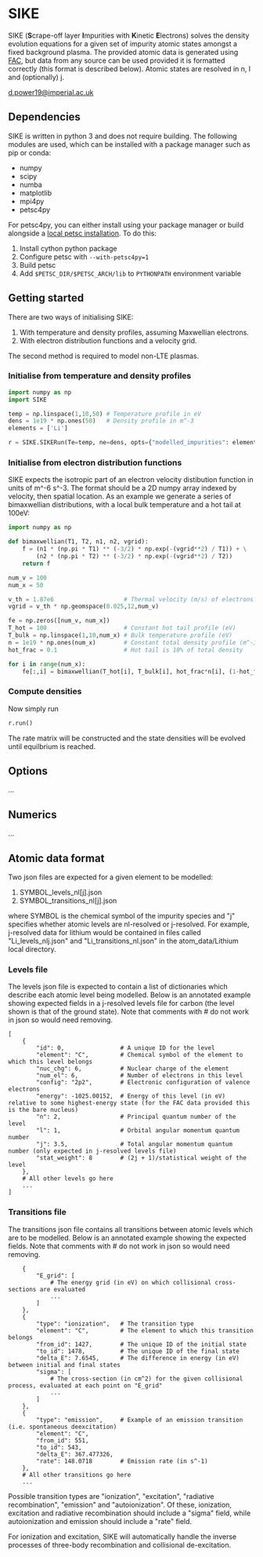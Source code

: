 # SIKE

SIKE (**S**crape-off layer **I**mpurities with **K**inetic **E**lectrons) solves the density evolution equations for a given set of impurity atomic states amongst a fixed background plasma. The provided atomic data is generated using [FAC](https://github.com/flexible-atomic-code/fac), but data from any source can be used provided it is formatted correctly (this format is described below). Atomic states are resolved in n, l and (optionally) j.

d.power19@imperial.ac.uk

## Dependencies
SIKE is written in python 3 and does not require building. The following modules are used, which can be installed with a package manager such as pip or conda:
- numpy
- scipy
- numba
- matplotlib
- mpi4py
- petsc4py

For petsc4py, you can either install using your package manager or build alongside a [local petsc installation](https://petsc.org/release/install/). To do this:
1. Install cython python package
2. Configure petsc with `--with-petsc4py=1`
3. Build petsc
4. Add `$PETSC_DIR/$PETSC_ARCH/lib` to `PYTHONPATH` environment variable

## Getting started
There are two ways of initialising SIKE:
1. With temperature and density profiles, assuming Maxwellian electrons.
2. With electron distribution functions and a velocity grid. 

The second method is required to model non-LTE plasmas. 

### Initialise from temperature and density profiles

```python
import numpy as np
import SIKE

temp = np.linspace(1,10,50) # Temperature profile in eV
dens = 1e19 * np.ones(50)   # Density profile in m^-3
elements = ['Li']

r = SIKE.SIKERun(Te=temp, ne=dens, opts={"modelled_impurities": elements})
```

### Initialise from electron distribution functions

SIKE expects the isotropic part of an electron velocity distibution function in units of m^-6 s^-3. The format should be a 2D numpy array indexed by velocity, then spatial location. As an example we generate a series of bimaxwellian distributions, with a local bulk temperature and a hot tail at 100eV:

```python
import numpy as np 

def bimaxwellian(T1, T2, n1, n2, vgrid):
    f = (n1 * (np.pi * T1) ** (-3/2) * np.exp(-(vgrid**2) / T1)) + \
        (n2 * (np.pi * T2) ** (-3/2) * np.exp(-(vgrid**2) / T2))
    return f

num_v = 100
num_x = 50

v_th = 1.87e6                    # Thermal velocity (m/s) of electrons at 10eV
vgrid = v_th * np.geomspace(0.025,12,num_v)

fe = np.zeros([num_v, num_x])
T_hot = 100                      # Constant hot tail profile (eV)
T_bulk = np.linspace(1,10,num_x) # Bulk temperature profile (eV)
n = 1e19 * np.ones(num_x)        # Constant total density profile (m^-3)
hot_frac = 0.1                   # Hot tail is 10% of total density

for i in range(num_x):
    fe[:,i] = bimaxwellian(T_hot[i], T_bulk[i], hot_frac*n[i], (1-hot_frac)*n[i])
```

### Compute densities

Now simply run 
```python
r.run()
```
The rate matrix will be constructed and the state densities will be evolved until equilbrium is reached. 

## Options
...

## Numerics 
...

## Atomic data format

Two json files are expected for a given element to be modelled:
1. SYMBOL_levels_nl[j].json
2. SYMBOL_transitions_nl[j].json

where SYMBOL is the chemical symbol of the impurity species and "j" specifies whether atomic levels are nl-resolved or j-resolved. For example, j-resolved data for lithium would be contained in files called "Li_levels_nlj.json" and "Li_transitions_nl.json" in the atom_data/Lithium local directory.

### Levels file
The levels json file is expected to contain a list of dictionaries which describe each atomic level being modelled. Below is an annotated example showing expected fields in a j-resolved levels file for carbon (the level shown is that of the ground state). Note that comments with # do not work in json so would need removing. 
```
[
    {
        "id": 0,                # A unique ID for the level
        "element": "C",         # Chemical symbol of the element to which this level belongs
        "nuc_chg": 6,           # Nuclear charge of the element
        "num_el": 6,            # Number of electrons in this level
        "config": "2p2",        # Electronic configuration of valence electrons
        "energy": -1025.00152,  # Energy of this level (in eV) relative to some highest-energy state (for the FAC data provided this is the bare nucleus)
        "n": 2,                 # Principal quantum number of the level
        "l": 1,                 # Orbital angular momentum quantum number
        "j": 3.5,               # Total angular momentum quantum number (only expected in j-resolved levels file)
        "stat_weight": 8        # (2j + 1)/statistical weight of the level
    },
    # All other levels go here
    ... 
]
```

### Transitions file
The transitions json file contains all transitions between atomic levels which are to be modelled. Below is an annotated example showing the expected fields. Note that comments with # do not work in json so would need removing. 

```
    {
        "E_grid": [
            # The energy grid (in eV) on which collisional cross-sections are evaluated
            ...
        ]
    },
    {
        "type": "ionization",   # The transition type
        "element": "C",         # The element to which this transition belongs
        "from_id": 1427,        # The unique ID of the initial state
        "to_id": 1478,          # The unique ID of the final state
        "delta_E": 7.6545,      # The difference in energy (in eV) between initial and final states
        "sigma": [
            # The cross-section (in cm^2) for the given collisional process, evaluated at each point on "E_grid"
            ...
        ]
    },
    {
        "type": "emission",     # Example of an emission transition (i.e. spontaneous deexcitation)
        "element": "C",
        "from_id": 551,
        "to_id": 543,
        "delta_E": 367.477326,
        "rate": 148.0718        # Emission rate (in s^-1)
    },
    # All other transitions go here
    ...
```
Possible transition types are "ionization", "excitation", "radiative recombination", "emission" and "autoionization". Of these, ionization, excitation and radiative recombination should include a "sigma" field, while autoionization and emission should include a "rate" field. 

For ionization and excitation, SIKE will automatically handle the inverse processes of three-body recombination and collisional de-excitation. 
